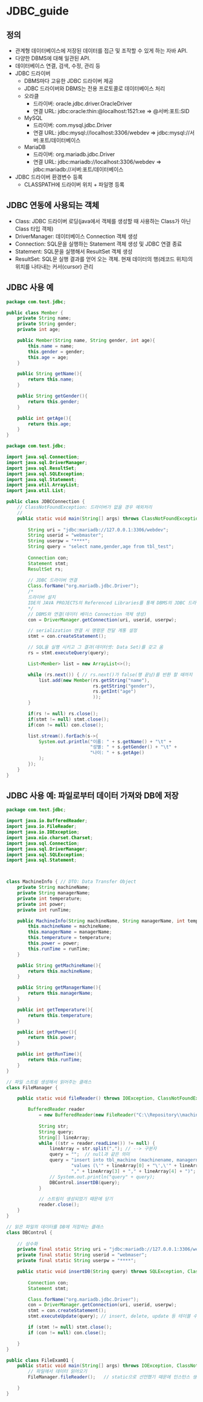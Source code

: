 # JDBC_guide
## 정의
- 관계형 데이터베이스에 저장된 데이터를 접근 및 조작할 수 있게 하는 자바 API.
- 다양한 DBMS에 대해 일관된 API.
- 데이터베이스 연결, 검색, 수정, 관리 등
- JDBC 드라이버
    - DBMS마다 고유한 JDBC 드라이버 제공
    - JDBC 드라이버와 DBMS는 전용 프로토콜로 데이터베이스 처리
    - 오라클
        - 드라이버: oracle.jdbc.driver.OracleDriver
        - 연결 URL: jdbc:oracle:thin:@localhost:1521:xe => @서버:포트:SID
    - MySQL
        - 드라이버: com.mysql.jdbc.Driver
        - 연결 URL: jdbc:mysql://localhost:3306/webdev => jdbc:mysql://서버:포트/데이터베이스​
    - MariaDB
        - 드라이버: org.mariadb.jdbc.Driver​
        - 연결 URL: jdbc:mariadb://localhost:3306/webdev => jdbc:mariadb://서버:포트/데이터베이스​
- JDBC 드라이버 환경변수 등록
    - CLASSPATH에 드라이버 위치 + 파일명 등록

## JDBC 연동에 사용되는 객체
- Class: JDBC 드라이버 로딩(java에서 객체를 생성할 때 사용하는 Class가 아닌 Class 타입 객체)
- DriverManager: 데이터베이스 Connection 객체 생성
- Connection: SQL문을 실행하는 Statement 객체 생성 및 JDBC 연결 종료
- Statement: SQL문을 실행해서 ResultSet 객체 생성
- ResultSet: SQL문 실행 결과를 얻어 오는 객체. 현재 데이터의 행(레코드 위치)의 위치를 나타내는 커서(cursor) 관리

## JDBC 사용 예
```java
package com.test.jdbc;

public class Member {
    private String name;
    private String gender;
    private int age;

    public Member(String name, String gender, int age){
        this.name = name;
        this.gender = gender;
        this.age = age;
    }

    public String getName(){
        return this.name;
    }

    public String getGender(){
        return this.gender;
    }

    public int getAge(){
        return this.age;
    }
}
```
```java
package com.test.jdbc;

import java.sql.Connection;
import java.sql.DriverManager;
import java.sql.ResultSet;
import java.sql.SQLException;
import java.sql.Statement;
import java.util.ArrayList;
import java.util.List;

public class JDBCConnection {
    // ClassNotFoundException: 드라이버가 없을 경우 예외처리
    // 
    public static void main(String[] args) throws ClassNotFoundException, SQLException {
        
        String uri = "jdbc:mariadb://127.0.0.1:3306/webdev";
        String userid = "webmaster";
        String userpw = "****";
        String query = "select name,gender,age from tbl_test";
        
        Connection con;
        Statement stmt;
        ResultSet rs;
        
        // JDBC 드라이버 연결
        Class.forName("org.mariadb.jdbc.Driver");
        /*
        드라이버 설치
        IDE의 JAVA PROJECTS의 Referenced Libraries를 통해 DBMS의 JDBC 드라이버 jar 파일 연결
        */
        // DBMS와 연결(데이터 베이스 Connection 객체 생성)
        con = DriverManager.getConnection(uri, userid, userpw);

        // serialization 연결 시 명령문 전달 계통 설정
        stmt = con.createStatement();

        // SQL을 실행 시키고 그 결과(데이터셋: Data Set)를 갖고 옴
        rs = stmt.executeQuery(query);

        List<Member> list = new ArrayList<>();

        while (rs.next()) { // rs.next()가 false(행 끝남)를 반환 할 때까지
            list.add(new Member(rs.getString("name"),
                                rs.getString("gender"),
                                rs.getInt("age")
                                ));
        }

        if(rs != null) rs.close();
        if(stmt != null) stmt.close();
        if(con != null) con.close();

        list.stream().forEach(s->{
            System.out.println("이름: " + s.getName() + "\t" +
                               "성별: " + s.getGender() + "\t" +
                               "나이: " + s.getAge()
            );
        });
    }
}
```

## JDBC 사용 예: 파일로부터 데이터 가져와 DB에 저장
```java
package com.test.jdbc;

import java.io.BufferedReader;
import java.io.FileReader;
import java.io.IOException;
import java.nio.charset.Charset;
import java.sql.Connection;
import java.sql.DriverManager;
import java.sql.SQLException;
import java.sql.Statement;



class MachineInfo { // DTO: Data Transfer Object
    private String machineName;
    private String managerName;
    private int temperature;
    private int power;
    private int runTime;

    public MachineInfo(String machineName, String managerName, int temperature, int power, int runTime){
        this.machineName = machineName;
        this.managerName = managerName;
        this.temperature = temperature;
        this.power = power;
        this.runTime = runTime;
    }

    public String getMachineName(){
        return this.machineName;
    }

    public String getManagerName(){
        return this.managerName;
    }

    public int getTemperature(){
        return this.temperature;
    }

    public int getPower(){
        return this.power;
    }

    public int getRunTime(){
        return this.runTime;
    }
}

// 파일 스트림 생성해서 읽어주는 클래스
class FileManager {

    public static void fileReader() throws IOException, ClassNotFoundException, SQLException {

        BufferedReader reader
            = new BufferedReader(new FileReader("C:\\Repository\\machine\\MachineLog.txt", Charset.forName("UTF-8")));
        
            String str;
            String query;
            String[] lineArray;
            while ((str = reader.readLine()) != null) {
                lineArray = str.split(","); // --> 구분자
                query = "";  // null과 같은 의미
                query = "insert into tbl_machine (machinename, managername, temperature, power, runtime) " +
                        "values (\'" + lineArray[0] + "\',\'" + lineArray[1] + "\'," + lineArray[2] +
                        "," + lineArray[3] + "," + lineArray[4] + ")"; // int형은 작은따옴표가 필요 없다.
                // System.out.println("query" + query);
                DBControl.insertDB(query);
            }

            // 스트림이 생성되었기 때문에 닫기
            reader.close();
    }
}

// 읽은 파일의 데이터를 DB에 저장하는 클래스
class DBControl {
    
    // 상수화
    private final static String uri = "jdbc:mariadb://127.0.0.1:3306/webdev";
    private final static String userid = "webmaser";
    private final static String userpw = "****";

    public static void insertDB(String query) throws SQLException, ClassNotFoundException{
        
        Connection con;
        Statement stmt;

        Class.forName("org.mariadb.jdbc.Driver");
        con = DriverManager.getConnection(uri, userid, userpw);
        stmt = con.createStatement();
        stmt.executeUpdate(query); // insert, delete, update 등 테이블 수정을 하는 쿼리문 처리

        if (stmt != null) stmt.close();
        if (con != null) con.close();

    }
}

public class FileExam01 {
    public static void main(String[] args) throws IOException, ClassNotFoundException, SQLException {
        // 파일에서 데이터 읽어오기
        FileManager.fileReader();   // static으로 선언했기 때문에 인스턴스 생성 없이 사용 가능.

    }    
}
```